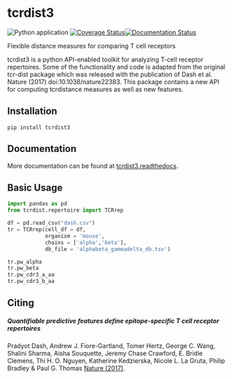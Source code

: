 # tcrdist3

![Python application](https://github.com/kmayerb/tcrdist3/workflows/Python%20application/badge.svg?event=push) [![Coverage Status](https://coveralls.io/repos/github/kmayerb/tcrdist3/badge.svg?branch=master)](https://coveralls.io/github/kmayerb/tcrdist3?branch=master)[![Documentation Status](https://readthedocs.org/projects/tcrdist3/badge/?version=latest)](https://tcrdist3.readthedocs.io/en/latest/?badge=latest)

Flexible distance measures for comparing T cell receptors 

tcrdist3 is a python API-enabled toolkit for analyzing T-cell receptor repertoires. Some of the functionality and code is adapted from the original tcr-dist package which was released with the publication of Dash et al. Nature (2017) doi:10.1038/nature22383. This package contains a new API for computing tcrdistance measures as well as new features.


## Installation

```
pip install tcrdist3
```

## Documentation

More documentation can be found at [tcrdist3.readthedocs](https://tcrdist3.readthedocs.io/en/stable/).

## Basic Usage

```python
import pandas as pd
from tcrdist.repertoire import TCRrep

df = pd.read_csv("dash.csv")
tr = TCRrep(cell_df = df, 
            organism = 'mouse', 
            chains = ['alpha','beta'], 
            db_file = 'alphabeta_gammadelta_db.tsv')

tr.pw_alpha
tr.pw_beta
tr.pw_cdr3_a_aa
tr.pw_cdr3_b_aa
```

## Citing

##### Quantifiable predictive features define epitope-specific T cell receptor repertoires

Pradyot Dash, Andrew J. Fiore-Gartland, Tomer Hertz, George C. Wang, Shalini Sharma, Aisha Souquette, Jeremy Chase Crawford, E. Bridie Clemens, Thi H. O. Nguyen, Katherine Kedzierska, Nicole L. La Gruta, Philip Bradley & Paul G. Thomas [Nature (2017)](https://doi.org/10.1038/nature22383).
